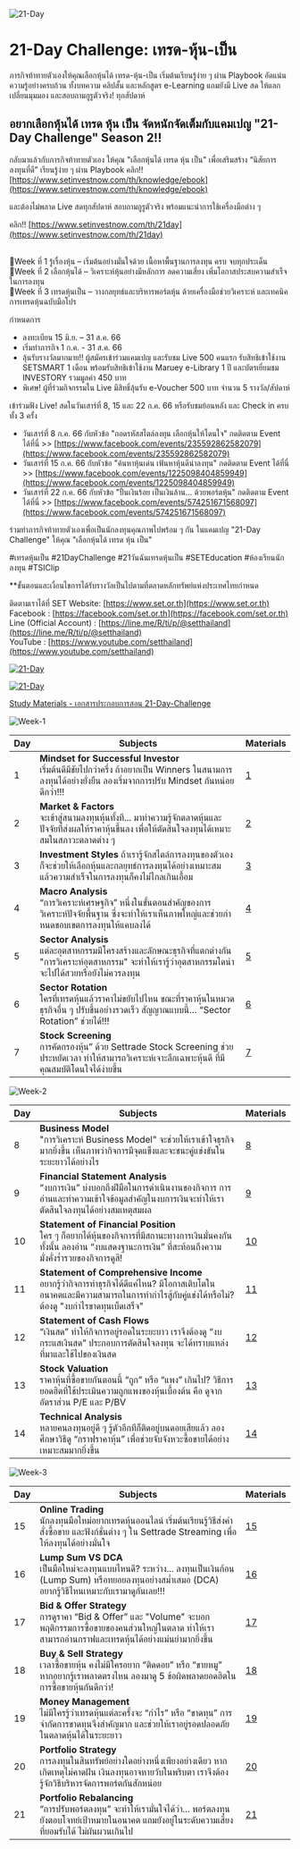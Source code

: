 ![21-Day](https://media.setinvestnow.com/setinvestnow/Images/2023/Jun/21day-hero-banner-2023.jpg)

# 21-Day Challenge: เทรด-หุ้น-เป็น

ภารกิจท้าทายตัวเองให้คุณเลือกหุ้นได้ เทรด-หุ้น-เป็น เริ่มต้นเรียนรู้ง่าย ๆ ผ่าน Playbook อัดแน่นความรู้อย่างครบถ้วน ทั้งบทความ คลิปสั้น และหลักสูตร e-Learning แถมยังมี Live สด ให้แลกเปลี่ยนมุมมอง และสอบถามกูรูตัวจริง! ทุกสัปดาห์

## อยากเลือกหุ้นได้ เทรด หุ้น เป็น จัดหนักจัดเต็มกับแคมเปญ "21-Day Challenge" Season 2!!

กลับมาแล้วกับภารกิจท้าทายตัวเอง ให้คุณ "เลือกหุ้นได้ เทรด หุ้น เป็น" เพื่อเสริมสร้าง “นิสัยการลงทุนที่ดี” เรียนรู้ง่าย ๆ ผ่าน Playbook คลิก!! [https://www.setinvestnow.com/th/knowledge/ebook](https://www.setinvestnow.com/th/knowledge/ebook)

และต้องไม่พลาด Live สดทุกสัปดาห์ สอบถามกูรูตัวจริง พร้อมแนะนำการใช้เครื่องมือต่าง ๆ

คลิก!! [https://www.setinvestnow.com/th/21day](https://www.setinvestnow.com/th/21day)

<br />
🔸Week ที่ 1 รู้เรื่องหุ้น – เริ่มต้นอย่างมั่นใจด้วย เนื้อหาพื้นฐานการลงทุน ครบ จบทุกประเด็น <br />
🔸Week ที่ 2 เลือกหุ้นได้ – วิเคราะห์หุ้นอย่างมีหลักการ ลดความเสี่ยง เพิ่มโอกาสประสบความสำเร็จในการลงทุน <br />
🔸Week ที่ 3 เทรดหุ้นเป็น – วางกลยุทธ์และบริหารพอร์ตหุ้น ด้วยเครื่องมือช่วยวิเคราะห์ และเทคนิคการเทรดหุ้นฉบับมือโปร <br />

กำหนดการ

- ลงทะเบียน 15 มิ.ย. – 31 ส.ค. 66
- เริ่มทำภารกิจ 1 ก.ค. - 31 ส.ค. 66 
- ลุ้นรับรางวัลมากมาย!! ผู้สมัครเข้าร่วมแคมเปญ และรับชม Live 500 คนแรก รับสิทธิเข้าใช้งาน SETSMART 1 เดือน พร้อมรับสิทธิเข้าใช้งาน Maruey e-Library 1 ปี และบัตรเยี่ยมชม INVESTORY รวมมูลค่า 450 บาท
- พิเศษ! ผู้ที่ร่วมกิจกรรมใน Live มีสิทธิ์ลุ้นรับ e-Voucher 500 บาท จำนวน 5 รางวัล/สัปดาห์

เข้าร่วมฟัง Live! สดในวันเสาร์ที่ 8, 15 และ 22 ก.ค. 66 หรือรับชมย้อนหลัง และ Check in ครบทั้ง 3 ครั้ง 

- วันเสาร์ที่   8 ก.ค. 66 กับหัวข้อ "ถอดรหัสสไตล์ลงทุน เลือกหุ้นให้โดนใจ" กดติดตาม Event ได้ที่นี่ >> [https://www.facebook.com/events/235592862582079](https://www.facebook.com/events/235592862582079)
- วันเสาร์ที่ 15 ก.ค. 66 กับหัวข้อ "ค้นหาหุ้นเด่น เฟ้นหาหุ้นดีน่าลงทุน" กดติดตาม Event ได้ที่นี่ >> [https://www.facebook.com/events/1225098404859949](https://www.facebook.com/events/1225098404859949)
- วันเสาร์ที่ 22 ก.ค. 66 กับหัวข้อ "ปั้นเงินร้อย เป็นเงินล้าน... ด้วยพอร์ตหุ้น" กดติดตาม Event ได้ที่นี่ >> [https://www.facebook.com/events/574251671568097](https://www.facebook.com/events/574251671568097)

ร่วมทำภารกิจท้าทายตัวเองเพื่อเป็นนักลงทุนคุณภาพไปพร้อม ๆ กัน ในแคมเปญ "21-Day Challenge" ให้คุณ "เลือกหุ้นได้ เทรด หุ้น เป็น"

#เทรดหุ้นเป็น #21DayChallenge #21วันฉันเทรดหุ้นเป็น #SETEducation #ห้องเรียนนักลงทุน #TSIClip

**ขั้นตอนและเงื่อนไขการได้รับรางวัลเป็นไปตามที่ตลาดหลักทรัพย์แห่งประเทศไทยกำหนด

ติดตามเราได้ที่
SET Website: [https://www.set.or.th](https://www.set.or.th) <br />
Facebook : [https://facebook.com/set.or.th](https://facebook.com/set.or.th) <br />
Line (Official Account) : [https://line.me/R/ti/p/@setthailand](https://line.me/R/ti/p/@setthailand) <br />
YouTube : [https://www.youtube.com/setthailand](https://www.youtube.com/setthailand)

[![21-Day](https://i.ytimg.com/vi/0asjIunjjeA/maxresdefault.jpg)](https://www.youtube.com/watch?v=0asjIunjjeA)

[![21-Day](https://media.setinvestnow.com/setinvestnow/Images/2023/Jun/21day-bottom-banner-2023-2.jpg)](https://media.setinvestnow.com/setinvestnow/Documents/2021/Jul/TSI_eBook_028_Inv_%E0%B8%84%E0%B8%B9%E0%B9%88%E0%B8%A1%E0%B8%B7%E0%B8%AD21-DayChallenge.pdf)

[Study Materials - เอกสารประกอบการสอน 21-Day-Challenge](https://drive.google.com/drive/folders/1v3iv_swpb1F2a-bxeTmjx-ZamoP5oAHt?usp=sharing)

![Week-1](https://media.setinvestnow.com/setinvestnow/Images/2022/Dec/21day-hero-banner-2022-w1.jpg)

| Day | Subjects | Materials |
|-----|----------|-----------|
| 1   | **Mindset for Successful Investor** <br /> เริ่มต้นดีมีชัยไปกว่าครึ่ง ถ้าอยากเป็น Winners ในสนามการลงทุนได้อย่างยั่งยืน ลองเริ่มจากการปรับ Mindset กันหน่อยดีกว่า!!! | [1](https://elearning.set.or.th/SETGroup/courses/355/info) |
| 2   | **Market & Factors** <br /> จะเข้าสู่สนามลงทุนหุ้นทั้งที... มาทำความรู้จักตลาดหุ้นและปัจจัยที่ส่งผลให้ราคาหุ้นขึ้นลง เพื่อให้ตัดสินใจลงทุนได้เหมาะสมในสภาวะตลาดต่าง ๆ | [2](https://elearning.set.or.th/SETGroup/courses/356/info) |
| 3   | **Investment Styles** ถ้าเรารู้จักสไตล์การลงทุนของตัวเอง ก็จะช่วยให้เลือกหุ้นและกลยุทธ์การลงทุนได้อย่างเหมาะสม แล้วความสำเร็จในการลงทุนก็คงไม่ไกลเกินเอื้อม | [3](https://elearning.set.or.th/SETGroup/courses/357/info) |
| 4   | **Macro Analysis** <br /> “การวิเคราะห์เศรษฐกิจ” หนึ่งในขั้นตอนสำคัญของการวิเคราะห์ปัจจัยพื้นฐาน ซึ่งจะทำให้เราเห็นภาพใหญ่และช่วยกําหนดขอบเขตการลงทุนให้แคบลงได้ | [4](https://elearning.set.or.th/SETGroup/courses/358/info) |
| 5   | **Sector Analysis** <br /> แต่ละอุตสาหกรรมมีโครงสร้างและลักษณะธุรกิจที่แตกต่างกัน "การวิเคราะห์อุตสาหกรรม" จะทำให้เรารู้ว่าอุตสาหกรรมใดน่าจะไปได้สวยหรือยังไม่ควรลงทุน | [5](https://elearning.set.or.th/SETGroup/courses/360/info) |
| 6   | **Sector Rotation** <br /> ใครที่เทรดหุ้นแล้วราคาไม่ขยับไปไหน ขณะที่ราคาหุ้นในหมวดธุรกิจอื่น ๆ ปรับขึ้นอย่างรวดเร็ว สัญญาณแบบนี้… “Sector Rotation” ช่วยได้!!! | [6](https://elearning.set.or.th/SETGroup/courses/376/info) |
| 7   | **Stock Screening** <br /> การคัดกรองหุ้น” ด้วย Settrade Stock Screening ช่วยประหยัดเวลา ทำให้สามารถวิเคราะห์เจาะลึกเฉพาะหุ้นดี ที่มีคุณสมบัติโดนใจได้ง่ายขึ้น | [7](https://elearning.set.or.th/SETGroup/courses/361/info) |

![Week-2](https://media.setinvestnow.com/setinvestnow/Images/2022/Dec/21day-hero-banner-2022-w2.jpg)

| Day | Subjects | Materials |
|-----|----------|-----------|
| 8   | **Business Model** <br /> "การวิเคราะห์ Business Model" จะช่วยให้เราเข้าใจธุรกิจมากยิ่งขึ้น เห็นภาพว่ากิจการมีจุดแข็งและจะชนะคู่แข่งขันในระยะยาวได้อย่างไร | [8](https://elearning.set.or.th/SETGroup/courses/362/info) |
| 9   | **Financial Statement Analysis** <br /> “งบการเงิน” บ่งบอกถึงฝีมือในการดำเนินงานของกิจการ การอ่านและทำความเข้าใจข้อมูลสำคัญในงบการเงินจะทำให้เราตัดสินใจลงทุนได้อย่างสมเหตุสมผล | [9](https://elearning.set.or.th/SETGroup/courses/363/info)|
| 10  | **Statement of Financial Position** <br /> ใคร ๆ ก็อยากได้หุ้นของกิจการที่มีสถานะทางการเงินมั่นคงกันทั้งนั้น ลองอ่าน “งบแสดงฐานะการเงิน” ที่สะท้อนถึงความมั่งคั่งร่ำรวยของกิจการดูสิ! | [10](https://elearning.set.or.th/SETGroup/courses/364/info)  |
| 11  | **Statement of Comprehensive Income** <br /> อยากรู้ว่ากิจการทำธุรกิจได้ดีแค่ไหน? มีโอกาสเติบโตในอนาคตและมีความสามารถในการทำกำไรสู้กับคู่แข่งได้หรือไม่? ต้องดู "งบกำไรขาดทุนเบ็ดเสร็จ" | [11](https://elearning.set.or.th/SETGroup/courses/365/info) |
| 12  | **Statement of Cash Flows** <br /> “เงินสด” ทำให้กิจการอยู่รอดในระยะยาว เราจึงต้องดู “งบกระแสเงินสด” ประกอบการตัดสินใจลงทุน จะได้ทราบแหล่งที่มาและใช้ไปของเงินสด | [12](https://elearning.set.or.th/SETGroup/courses/366/info) |
| 13  | **Stock Valuation** <br /> ราคาหุ้นที่ซื้อขายกันตอนนี้ “ถูก” หรือ “แพง” เกินไป? วิธีการยอดฮิตที่ใช้ประเมินความถูกแพงของหุ้นเบื้องต้น คือ ดูจากอัตราส่วน P/E และ P/BV | [13](https://elearning.set.or.th/SETGroup/courses/367/info) |
| 14  | **Technical Analysis** <br /> หลายคนลงทุนอยู่ดี ๆ รู้ตัวอีกทีก็ติดอยู่บนดอยเสียแล้ว ลองศึกษาวิธีดู “กราฟราคาหุ้น” เพื่อช่วยจับจังหวะซื้อขายได้อย่างเหมาะสมมากยิ่งขึ้น | [14](https://elearning.set.or.th/SETGroup/courses/406/info) |

![Week-3](https://media.setinvestnow.com/setinvestnow/Images/2022/Dec/21day-hero-banner-2022-w3.jpg)

| Day | Subjects | Materials |
|-----|----------|-----------|
| 15  | **Online Trading** <br /> นักลงทุนมือใหม่อยากเทรดหุ้นออนไลน์ เริ่มต้นเรียนรู้วิธีส่งคำสั่งซื้อขาย และฟังก์ชั่นต่าง ๆ ใน Settrade Streaming เพื่อให้ลงทุนได้อย่างมั่นใจ | [15](https://elearning.set.or.th/SETGroup/courses/380/info) |
| 16  | **Lump Sum VS DCA** <br /> เป็นมือใหม่จะลงทุนแบบไหนดี? ระหว่าง... ลงทุนเป็นเงินก้อน (Lump Sum) หรือทยอยลงทุนอย่างสม่ำเสมอ (DCA) อยากรู้วิธีไหนเหมาะกับเรามาดูกันเลย!!! | [16](https://elearning.set.or.th/SETGroup/courses/371/info) |
| 17  | **Bid & Offer Strategy** <br /> การดูราคา “Bid & Offer” และ "Volume" จะบอกพฤติกรรมการซื้อขายของคนส่วนใหญ่ในตลาด ทำให้เราสามารถอ่านกราฟและเทรดหุ้นได้อย่างแม่นยำมากยิ่งขึ้น | [17](https://elearning.set.or.th/SETGroup/courses/372/info) |
| 18  | **Buy & Sell Strategy** <br /> เวลาซื้อขายหุ้น คงไม่มีใครอยาก “ติดดอย” หรือ “ขายหมู” หากอยากรู้เราพลาดตรงไหน ลองมาดู 5 ข้อผิดพลาดยอดฮิตในการซื้อขายหุ้นกันดีกว่า! | [18](https://elearning.set.or.th/SETGroup/courses/373/info) |
| 19  | **Money Management** <br /> ไม่มีใครรู้ว่าเทรดหุ้นแต่ละครั้งจะ “กำไร” หรือ “ขาดทุน” การจำกัดการขาดทุนจึงสำคัญมาก และช่วยให้เราอยู่รอดปลอดภัยในตลาดหุ้นได้ในระยะยาว | [19](https://elearning.set.or.th/SETGroup/courses/412/info) |
| 20  | **Portfolio Strategy** <br /> การลงทุนในสินทรัพย์อย่างใดอย่างหนึ่งเพียงอย่างเดียว หากเกิดเหตุไม่คาดฝัน เงินลงทุนอาจหายวับในพริบตา เราจึงต้องรู้จักวิธีบริหารจัดการพอร์ตกันสักหน่อย | [20](https://elearning.set.or.th/SETGroup/courses/378/info) |
| 21  | **Portfolio Rebalancing** <br /> “การปรับพอร์ตลงทุน” จะทำให้เรามั่นใจได้ว่า... พอร์ตลงทุนยังตอบโจทย์เป้าหมายในอนาคต แถมยังอยู่ในระดับความเสี่ยงที่ยอมรับได้ ไม่ผันผวนเกินไป | [21](https://elearning.set.or.th/SETGroup/courses/379/info) |